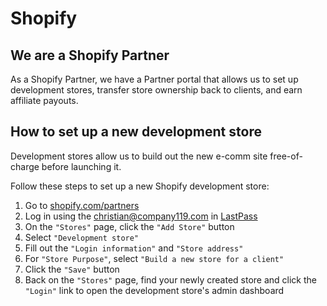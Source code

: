 # Shopify

## We are a Shopify Partner
As a Shopify Partner, we have a Partner portal that allows us to set up development stores, transfer store ownership back to clients, and earn affiliate payouts.

## How to set up a new development store
Development stores allow us to build out the new e-comm site free-of-charge before launching it.

Follow these steps to set up a new Shopify development store:

1. Go to <a href="https://shopify.com/partners/" target="_blank">shopify.com/partners</a>
1. Log in using the christian@company119.com in [LastPass](/tools/lastpass)
1. On the `"Stores"` page, click the `"Add Store"` button
1. Select `"Development store"`
1. Fill out the `"Login information"` and `"Store address"`
1. For `"Store Purpose"`, select `"Build a new store for a client"`
1. Click the `"Save"` button
1. Back on the `"Stores"` page, find your newly created store and click the `"Login"` link to open the development store's admin dashboard
